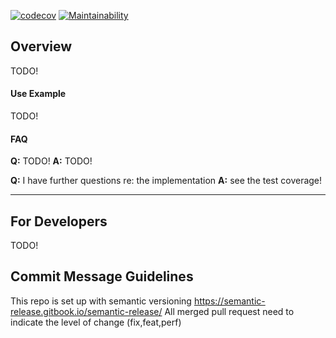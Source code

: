 [![codecov](https://codecov.io/gh/ospin-web-dev/FCTGraph/branch/master/graph/badge.svg)](https://codecov.io/gh/ospin-web-dev/FCTGraph)
[![Maintainability](https://api.codeclimate.com/v1/badges/ab083cc74a1fbb1d7319/maintainability)](https://codeclimate.com/repos/60ae147b04beeb018b015a77/maintainability)

## Overview

TODO!

#### Use Example

TODO!


#### FAQ
**Q:** TODO!
**A:** TODO!

**Q:** I have further questions re: the implementation
**A:** see the test coverage!

---

## For Developers
TODO!

## Commit Message Guidelines

This repo is set up with semantic versioning https://semantic-release.gitbook.io/semantic-release/
All merged pull request need to indicate the level of change (fix,feat,perf)
